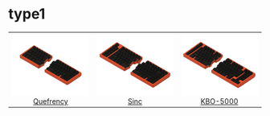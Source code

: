 # type1

<table>
  <tbody>
    <tr>
      <td width="33.3%" align="center">
        <a href="quefrency">
          <img src="quefrency/.images/t1q.png" />
          Quefrency
        </a>
      </td>
      <td width="33.3%" align="center">
        <a href="sinc">
          <img src="sinc/.images/t1s.png" />
          Sinc
        </a>
      </td>
      <td width="33.3%" align="center">
        <a href="kbo-5000">
          <img src="kbo-5000/.images/t1k.png" />
          KBO-5000
        </a>
      </td>
    </tr>
  </tbody>
</table>